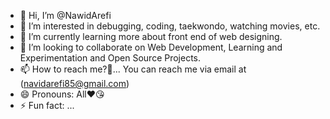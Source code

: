 - 👋 Hi, I’m @NawidArefi
- 👀 I’m interested in debugging, coding, taekwondo, watching movies, etc.
- 🌱 I’m currently learning more about front end of web designing.
- 💞️ I’m looking to collaborate on Web Development, Learning and Experimentation and Open Source Projects.
- 📫 How to reach me?🤔... You can reach me via email at (navidarefi85@gmail.com)
- 😄 Pronouns: All❤️😘
- ⚡ Fun fact: ...

<!---
NawidTechTamer/NawidTechTamer is a ✨ special ✨ repository because its `README.md` (this file) appears on your GitHub profile.
You can click the Preview link to take a look at your changes.
--->

